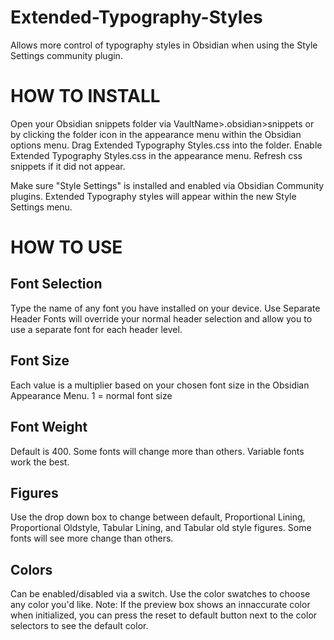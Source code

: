 # Extended-Typography-Styles
Allows more control of typography styles in Obsidian when using the Style Settings community plugin.

# HOW TO INSTALL

Open your Obsidian snippets folder via VaultName>.obsidian>snippets
or by clicking the folder icon in the appearance menu within the Obsidian options menu.
Drag Extended Typography Styles.css into the folder.
Enable Extended Typography Styles.css in the appearance menu. Refresh css snippets if it did not appear.

Make sure "Style Settings" is installed and enabled via Obsidian Community plugins.
Extended Typography styles will appear within the new Style Settings menu.


# HOW TO USE

## Font Selection
Type the name of any font you have installed on your device.
Use Separate Header Fonts will override your normal header selection and allow you to use a separate font for each header level.

## Font Size
Each value is a multiplier based on your chosen font size in the Obsidian Appearance Menu.
1 = normal font size

## Font Weight
Default is 400. Some fonts will change more than others. Variable fonts work the best.

## Figures
Use the drop down box to change between default, Proportional Lining, Proportional Oldstyle, Tabular Lining, and Tabular old style figures.
Some fonts will see more change than others.

## Colors
Can be enabled/disabled via a switch.
Use the color swatches to choose any color you'd like.
Note: If the preview box shows an innaccurate color when initialized,
you can press the reset to default button next to the color selectors to see the default color.

